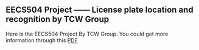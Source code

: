 ## EECS504 Project —— License plate location and recognition by TCW Group

Here is the EECS504 Project By TCW Group. You could get more information through this [PDF]([/504_Project_Report](https://github.com/wenghonghui/EECS504_Project_TCW-Group/blob/main/504_Project_Report.pdf)https://github.com/wenghonghui/EECS504_Project_TCW-Group/blob/main/504_Project_Report.pdf)
